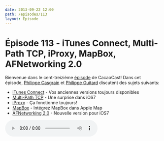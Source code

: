 ```yaml
---
date: 2013-09-22 12:00
path: /episodes/113
layout: Episode
---
```

# Épisode 113 - iTunes Connect, Multi-Path TCP, iProxy, MapBox, AFNetworking 2.0
<p>Bienvenue dans le cent-treizième <a href="https://archive.org/download/cacaocast/cacaocast_113.mp3" title="CacaoCast Episode 113">épisode</a> de CacaoCast! Dans cet épisode, <a href="http://www.twitter.com/philippec" title="Philippe Casgrain sur Twitter">Philippe Casgrain</a> et <a href="http://www.twitter.com/philippeguitard" title="Philippe Guitard sur Twitter">Philippe Guitard</a> discutent des sujets suivants:</p>
<ul><li><a href="https://developer.apple.com/news/index.php?id=9182013a" title="iTunes Connect">iTunes Connect</a> - Vos anciennes versions toujours disponibles</li>
<li><a href="http://qz.com/126642/apples-ios7-includes-a-surprise-a-ticket-to-the-next-generation-of-the-internet/" title="Multi-Path TCP">Multi-Path TCP</a> - Une surprise dans iOS7</li>
<li><a href="http://cacaocast.com/post/19061249327/episode-27-iproxy-log4cocoa-bezipped-et-devinez" title="iProxy">iProxy</a> - Ça fonctionne toujours!</li>
<li><a href="http://www.mapbox.com/blog/ios7-mapbox/" title="MapBox">MapBox</a> - Intégrez MapBox dans Apple Map</li>
<li><a href="http://nshipster.com/afnetworking-2/" title="AFNetworking 2.0">AFNetworking 2.0</a> - Nouvelle version pour iOS7</li>
</ul>
<p><audio controls><source src="https://archive.org/download/cacaocast/cacaocast_113.mp3" type="audio/mpeg"><source src="https://archive.org/download/cacaocast/cacaocast_113.mp3" type="audio/mp4">Votre navigateur ne supporte pas l'élément audio / Your browser does not support the audio element.</audio></p>

